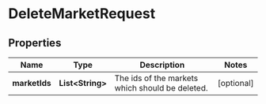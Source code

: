 

# DeleteMarketRequest


## Properties

Name | Type | Description | Notes
------------ | ------------- | ------------- | -------------
**marketIds** | **List&lt;String&gt;** | The ids of the markets which should be deleted. |  [optional]



